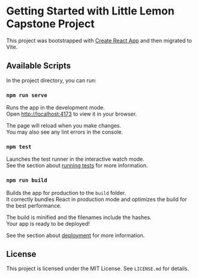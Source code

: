# Getting Started with Little Lemon Capstone Project

This project was bootstrapped with [Create React App](https://github.com/facebook/create-react-app) and then migrated to Vite.

## Available Scripts

In the project directory, you can run:

### `npm run serve`

Runs the app in the development mode.\
Open [http://localhost:4173](http://localhost:4173) to view it in your browser.

The page will reload when you make changes.\
You may also see any lint errors in the console.

### `npm test`

Launches the test runner in the interactive watch mode.\
See the section about [running tests](https://facebook.github.io/create-react-app/docs/running-tests) for more information.

### `npm run build`

Builds the app for production to the `build` folder.\
It correctly bundles React in production mode and optimizes the build for the best performance.

The build is minified and the filenames include the hashes.\
Your app is ready to be deployed!

See the section about [deployment](https://facebook.github.io/create-react-app/docs/deployment) for more information.

## License
This project is licensed under the MIT License. See `LICENSE.md` for details.
